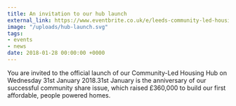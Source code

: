 ```yaml
---
title: An invitation to our hub launch
external_link: https://www.eventbrite.co.uk/e/leeds-community-led-housing-hub-launch-tickets-42323273049
image: "/uploads/hub-launch.svg"
tags:
- events
- news
date: 2018-01-28 00:00:00 +0000
---
```

You are invited to the official launch of our Community-Led Housing Hub on Wednesday 31st January 2018.31st January is the anniversary of our successful community share issue, which raised £360,000 to build our first affordable, people powered homes.
